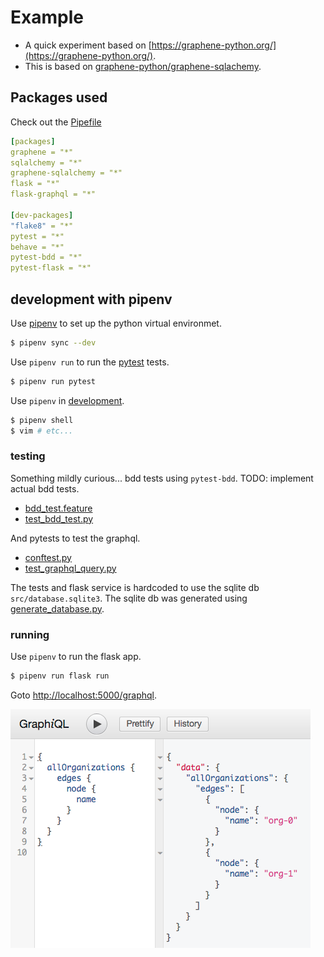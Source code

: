 # Example 

* A quick experiment based on [https://graphene-python.org/](https://graphene-python.org/).
* This is based on [graphene-python/graphene-sqlachemy](https://github.com/graphql-python/graphene-sqlalchemy/tree/master/examples/flask_sqlalchemy).

## Packages used
Check out the [Pipefile](src/Pipfile)

```yaml
[packages]
graphene = "*"
sqlalchemy = "*"
graphene-sqlalchemy = "*"
flask = "*"
flask-graphql = "*"

[dev-packages]
"flake8" = "*"
pytest = "*"
behave = "*"
pytest-bdd = "*"
pytest-flask = "*"
```

## development with pipenv


Use [pipenv](https://pipenv.readthedocs.io/en/latest/) to set up the python virtual environmet.
```bash
$ pipenv sync --dev
```

Use `pipenv run` to run the [pytest](https://docs.pytest.org/en/latest/) tests.

```bash
$ pipenv run pytest
```

Use `pipenv` in [development](https://pipenv.readthedocs.io/en/latest/advanced/#community-integrations).

```bash
$ pipenv shell
$ vim # etc...
```

### testing

Something mildly curious... bdd tests using `pytest-bdd`.
TODO: implement actual bdd tests.

* [bdd_test.feature](src/tests/features/bdd_test/bdd_test.feature)
* [test_bdd_test.py](src/tests/bdd_test/test_bdd_test.py)

And pytests to test the graphql.

* [conftest.py](src/tests/flask/conftest.py)
* [test_graphql_query.py](src/tests/flask/test_graphql_query.py)

The tests and flask service is hardcoded to use the sqlite db `src/database.sqlite3`.
The sqlite db was generated using [generate_database.py](src/generate_database.py).

### running

Use `pipenv` to run the flask app.

```bash
$ pipenv run flask run
```

Goto [http://localhost:5000/graphql](http://localhost:5000/graphql).

![GraphiQL](graphiql-ui.png)
